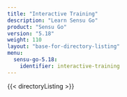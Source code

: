 ```yaml
---
title: "Interactive Training"
description: "Learn Sensu Go"
product: "Sensu Go"
version: "5.18"
weight: 110
layout: "base-for-directory-listing"
menu:
  sensu-go-5.18:
    identifier: interactive-training
---
```


{{< directoryListing >}}
